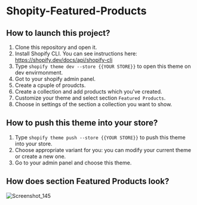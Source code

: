 # Shopity-Featured-Products
## How to launch this project?
1. Clone this repository and open it.
2. Install Shopify CLI. You can see instructions here: https://shopify.dev/docs/api/shopify-cli
3. Type ```shopify theme dev --store {{YOUR STORE}}``` to open this theme on dev envirmonment.
4. Got to your shopify admin panel.
5. Create a cpuple of proudcts.
6. Create a collection and add products which you've created.
7. Customize your theme and select section ```Featured Products```.
8. Choose in settings of the section a collection you want to show.

## How to push this theme into your store?
1. Type ```shopify theme push --store {{YOUR STORE}}``` to push this theme into your store.
2. Choose appropriate variant for you: you can modify your current theme or create a new one.
3. Go to your admin panel and choose this theme.

## How does section Featured Products look?

![Screenshot_145](https://github.com/user-attachments/assets/c7caf86d-0531-448e-b9ed-785d8cf9c313)
